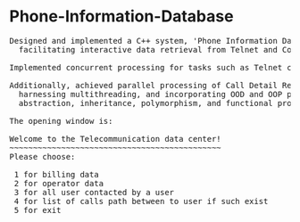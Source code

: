 # Phone-Information-Database
<pre>
Designed and implemented a C++ system, 'Phone Information Database',
  facilitating interactive data retrieval from Telnet and Console sources.

Implemented concurrent processing for tasks such as Telnet communication and user instruction execution.

Additionally, achieved parallel processing of Call Detail Record (CDR) files,
  harnessing multithreading, and incorporating OOD and OOP principles, encapsulation,
  abstraction, inheritance, polymorphism, and functional programming with lambdas.

The opening window is:
  
Welcome to the Telecommunication data center!
~~~~~~~~~~~~~~~~~~~~~~~~~~~~~~~~~~~~~~~~~~~~~
Please choose:

 1 for billing data
 2 for operator data
 3 for all user contacted by a user
 4 for list of calls path between to user if such exist
 5 for exit

</pre>
